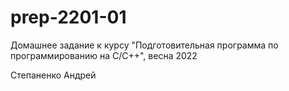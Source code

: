 # prep-2201-01
Домашнее задание к курсу "Подготовительная программа по программированию на С/С++", весна 2022

Степаненко Андрей
